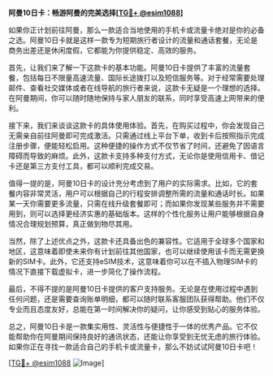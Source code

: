 **阿曼10日卡：畅游阿曼的完美选择[[TG💪+ @esim1088](https://t.me/s/esim1088)]**

如果你正计划前往阿曼，那么一款适合当地使用的手机卡或流量卡绝对是你的必备之选。阿曼10日卡就是这样一款专为短期旅行者设计的流量和通话套餐，无论是商务出差还是休闲度假，它都能为你提供稳定、高效的服务。

首先，让我们来了解一下这款卡的基本功能。阿曼10日卡提供了丰富的流量套餐，包括每日不限量高速流量、国际长途拨打以及短信服务等。对于经常需要处理邮件、查看社交媒体或者在线导航的旅行者来说，这款卡无疑是一个理想的选择。在阿曼期间，你可以随时随地保持与家人朋友的联系，同时享受高速上网带来的便利。

接下来，我们来谈谈这款卡的具体使用体验。首先，在购买过程中，你会发现自己无需亲自前往阿曼即可完成激活。只需通过线上平台下单，收到卡后按照指示完成注册步骤，便能轻松启用。这种便捷的操作方式不仅节省了时间，还避免了因语言障碍而导致的麻烦。此外，这款卡支持多种支付方式，无论你是使用信用卡、借记卡还是第三方支付工具，都可以顺利完成交易。

值得一提的是，阿曼10日卡的设计充分考虑到了用户的实际需求。比如，它的套餐内容非常灵活，用户可以根据自己的行程安排调整所需的流量和通话时长。如果某一天你需要更多流量，只需在线升级套餐即可；而如果你发现某些服务并不需要用到，则可以选择更经济实惠的基础版本。这样的个性化服务让用户能够根据自身情况合理规划预算，真正做到物尽其用。

当然，除了上述优点之外，这款卡还具备出色的兼容性。它适用于全球多个国家和地区，这意味着即使未来你有计划前往其他国家，也可以继续使用该卡而无需更换新的SIM卡。此外，它还支持eSIM技术，这意味着你可以在不插入物理SIM卡的情况下直接下载虚拟卡，进一步简化了操作流程。

最后，不得不提的是阿曼10日卡提供的客户支持服务。无论是在使用过程中遇到任何问题，还是需要查询账单明细，都可以随时联系客服团队获得帮助。他们不仅专业而且态度友好，总能在第一时间解决你的疑问，让你感受到贴心的服务体验。

总之，阿曼10日卡是一款集实用性、灵活性与便捷性于一体的优秀产品。它不仅能帮助你在阿曼期间保持良好的通讯状态，还能让你享受到无忧无虑的旅行体验。如果你正在寻找一款适合自己的手机卡或流量卡，那么不妨试试阿曼10日卡吧！

[[TG💪+ @esim1088](https://t.me/s/esim1088) ![Image](https://i.postimg.cc/4NQfJmqS/Snipaste-2025-05-13-00-14-12.png)]